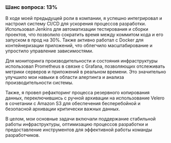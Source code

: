 ### Шанс вопроса: 13%

В ходе моей предыдущей роли в компании, я успешно интегрировал и настроил систему CI/CD для ускорения процессов разработки. Использовал Jenkins для автоматизации тестирования и сборки проектов, что позволило сократить время между коммитом кода и его запуском в прод на 30%. Также активно работал с Docker для контейнеризации приложений, что облегчило масштабирование и упростило управление зависимостями.

Для мониторинга производительности и состояния инфраструктуры использовал Prometheus в связке с Grafana, позволяющих отслеживать метрики серверов и приложений в реальном времени. Это значительно улучшило мои навыки в области алертинга и анализа производительности системы.

Также, я провел рефакторинг процесса резервного копирования данных, переключившись с ручной архивации на использование Velero в сочетании с Amazon S3 для обеспечения бесперебойной и безопасной архивации критически важных данных.

В целом, мои основные задачи включали поддержание стабильной работы инфраструктуры, оптимизацию процессов разработки и предоставление инструментов для эффективной работы команды разработчиков.
